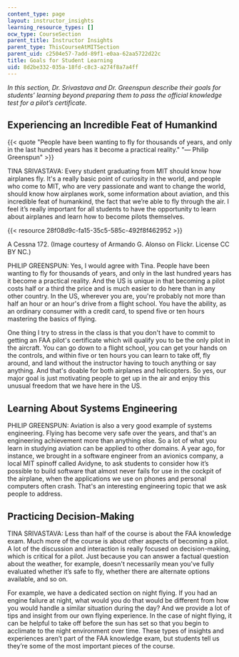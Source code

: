 ```yaml
---
content_type: page
layout: instructor_insights
learning_resource_types: []
ocw_type: CourseSection
parent_title: Instructor Insights
parent_type: ThisCourseAtMITSection
parent_uid: c2504e57-7add-89f1-e0aa-62aa5722d22c
title: Goals for Student Learning
uid: 8d2be332-035a-18fd-c8c3-a274f8a7a4ff
---
```


_In this section, Dr. Srivastava and Dr. Greenspun describe their goals for students’ learning beyond preparing them to pass the official knowledge test for a pilot’s certificate_.

Experiencing an Incredible Feat of Humankind
--------------------------------------------

{{< quote "People have been wanting to fly for thousands of years, and only in the last hundred years has it become a practical reality." "— Philip Greenspun" >}}

TINA SRIVASTAVA: Every student graduating from MIT should know how airplanes fly. It's a really basic point of curiosity in the world, and people who come to MIT, who are very passionate and want to change the world, should know how airplanes work, some information about aviation, and this incredible feat of humankind, the fact that we’re able to fly through the air. I feel it’s really important for all students to have the opportunity to learn about airplanes and learn how to become pilots themselves.

{{< resource 28f08d9c-fa15-35c5-585c-492f8f462952 >}}

A Cessna 172. (Image courtesy of Armando G. Alonso on Flickr. License CC BY NC.)

PHILIP GREENSPUN: Yes, I would agree with Tina. People have been wanting to fly for thousands of years, and only in the last hundred years has it become a practical reality. And the US is unique in that becoming a pilot costs half or a third the price and is much easier to do here than in any other country. In the US, wherever you are, you're probably not more than half an hour or an hour's drive from a flight school. You have the ability, as an ordinary consumer with a credit card, to spend five or ten hours mastering the basics of flying.

One thing I try to stress in the class is that you don't have to commit to getting an FAA pilot's certificate which will qualify you to be the only pilot in the aircraft. You can go down to a flight school, you can get your hands on the controls, and within five or ten hours you can learn to take off, fly around, and land without the instructor having to touch anything or say anything. And that's doable for both airplanes and helicopters. So yes, our major goal is just motivating people to get up in the air and enjoy this unusual freedom that we have here in the US.

Learning About Systems Engineering
----------------------------------

PHILIP GREENSPUN: Aviation is also a very good example of systems engineering. Flying has become very safe over the years, and that's an engineering achievement more than anything else. So a lot of what you learn in studying aviation can be applied to other domains. A year ago, for instance, we brought in a software engineer from an avionics company, a local MIT spinoff called Avidyne, to ask students to consider how it’s possible to build software that almost never fails for use in the cockpit of the airplane, when the applications we use on phones and personal computers often crash. That's an interesting engineering topic that we ask people to address.

Practicing Decision-Making
--------------------------

TINA SRIVASTAVA: Less than half of the course is about the FAA knowledge exam. Much more of the course is about other aspects of becoming a pilot. A lot of the discussion and interaction is really focused on decision-making, which is critical for a pilot. Just because you can answer a factual question about the weather, for example, doesn't necessarily mean you've fully evaluated whether it’s safe to fly, whether there are alternate options available, and so on.

For example, we have a dedicated section on night flying. If you had an engine failure at night, what would you do that would be different from how you would handle a similar situation during the day? And we provide a lot of tips and insight from our own flying experience. In the case of night flying, it can be helpful to take off before the sun has set so that you begin to acclimate to the night environment over time. These types of insights and experiences aren’t part of the FAA knowledge exam, but students tell us they’re some of the most important pieces of the course.
